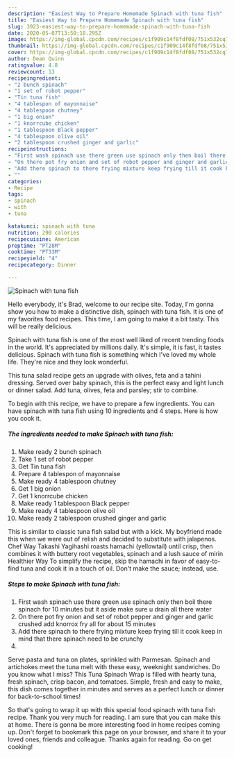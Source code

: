 ```yaml
---
description: "Easiest Way to Prepare Homemade Spinach with tuna fish"
title: "Easiest Way to Prepare Homemade Spinach with tuna fish"
slug: 3923-easiest-way-to-prepare-homemade-spinach-with-tuna-fish
date: 2020-05-07T13:50:18.295Z
image: https://img-global.cpcdn.com/recipes/c1f909c14f8fdf08/751x532cq70/spinach-with-tuna-fish-recipe-main-photo.jpg
thumbnail: https://img-global.cpcdn.com/recipes/c1f909c14f8fdf08/751x532cq70/spinach-with-tuna-fish-recipe-main-photo.jpg
cover: https://img-global.cpcdn.com/recipes/c1f909c14f8fdf08/751x532cq70/spinach-with-tuna-fish-recipe-main-photo.jpg
author: Dean Quinn
ratingvalue: 4.8
reviewcount: 13
recipeingredient:
- "2 bunch spinach"
- "1 set of robot pepper"
- "Tin tuna fish"
- "4 tablespon of mayonnaise"
- "4 tablespoon chutney"
- "1 big onion"
- "1 knorrcube chicken"
- "1 tablespoon Black pepper"
- "4 tablespoon olive oil"
- "2 tablespoon crushed ginger and garlic"
recipeinstructions:
- "First wash spinach use there green use spinach only then boil there spinach for 10 minutes but it aside make sure u drain all there water"
- "On there pot fry onion and set of robot pepper and ginger and garlic crushed add knorrox fry all for about 15 minutes"
- "Add there spinach to there frying mixture keep frying till it cook keep in mind that there spinach need to be crunchy"
- ""
categories:
- Recipe
tags:
- spinach
- with
- tuna

katakunci: spinach with tuna 
nutrition: 290 calories
recipecuisine: American
preptime: "PT28M"
cooktime: "PT33M"
recipeyield: "4"
recipecategory: Dinner

---
```



![Spinach with tuna fish](https://img-global.cpcdn.com/recipes/c1f909c14f8fdf08/751x532cq70/spinach-with-tuna-fish-recipe-main-photo.jpg)

Hello everybody, it's Brad, welcome to our recipe site. Today, I'm gonna show you how to make a distinctive dish, spinach with tuna fish. It is one of my favorites food recipes. This time, I am going to make it a bit tasty. This will be really delicious.

Spinach with tuna fish is one of the most well liked of recent trending foods in the world. It's appreciated by millions daily. It's simple, it is fast, it tastes delicious. Spinach with tuna fish is something which I've loved my whole life. They're nice and they look wonderful.

This tuna salad recipe gets an upgrade with olives, feta and a tahini dressing. Served over baby spinach, this is the perfect easy and light lunch or dinner salad. Add tuna, olives, feta and parsley; stir to combine.


To begin with this recipe, we have to prepare a few ingredients. You can have spinach with tuna fish using 10 ingredients and 4 steps. Here is how you cook it.

<!--inarticleads1-->

##### The ingredients needed to make Spinach with tuna fish:

1. Make ready 2 bunch spinach
1. Take 1 set of robot pepper
1. Get Tin tuna fish
1. Prepare 4 tablespon of mayonnaise
1. Make ready 4 tablespoon chutney
1. Get 1 big onion
1. Get 1 knorrcube chicken
1. Make ready 1 tablespoon Black pepper
1. Make ready 4 tablespoon olive oil
1. Make ready 2 tablespoon crushed ginger and garlic


This is similar to classic tuna fish salad but with a kick. My boyfriend made this when we were out of relish and decided to substitute with jalapenos. Chef Way Takashi Yagihashi roasts hamachi (yellowtail) until crisp, then combines it with buttery root vegetables, spinach and a lush sauce of mirin Healthier Way To simplify the recipe, skip the hamachi in favor of easy-to-find tuna and cook it in a touch of oil. Don&#39;t make the sauce; instead, use. 

<!--inarticleads2-->

##### Steps to make Spinach with tuna fish:

1. First wash spinach use there green use spinach only then boil there spinach for 10 minutes but it aside make sure u drain all there water
1. On there pot fry onion and set of robot pepper and ginger and garlic crushed add knorrox fry all for about 15 minutes
1. Add there spinach to there frying mixture keep frying till it cook keep in mind that there spinach need to be crunchy
1. 


Serve pasta and tuna on plates, sprinkled with Parmesan. Spinach and artichokes meet the tuna melt with these easy, weeknight sandwiches. Do you know what I miss? This Tuna Spinach Wrap is filled with hearty tuna, fresh spinach, crisp bacon, and tomatoes. Simple, fresh and easy to make, this dish comes together in minutes and serves as a perfect lunch or dinner for back-to-school times! 

So that's going to wrap it up with this special food spinach with tuna fish recipe. Thank you very much for reading. I am sure that you can make this at home. There is gonna be more interesting food in home recipes coming up. Don't forget to bookmark this page on your browser, and share it to your loved ones, friends and colleague. Thanks again for reading. Go on get cooking!
